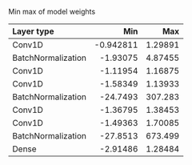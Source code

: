 Min max of model weights

| Layer type         |        Min |       Max |
|:-------------------|-----------:|----------:|
| Conv1D             |  -0.942811 |   1.29891 |
| BatchNormalization |  -1.93075  |   4.87455 |
| Conv1D             |  -1.11954  |   1.16875 |
| Conv1D             |  -1.58349  |   1.13933 |
| BatchNormalization | -24.7493   | 307.283   |
| Conv1D             |  -1.36795  |   1.38453 |
| Conv1D             |  -1.49363  |   1.70085 |
| BatchNormalization | -27.8513   | 673.499   |
| Dense              |  -2.91486  |   1.28484 |